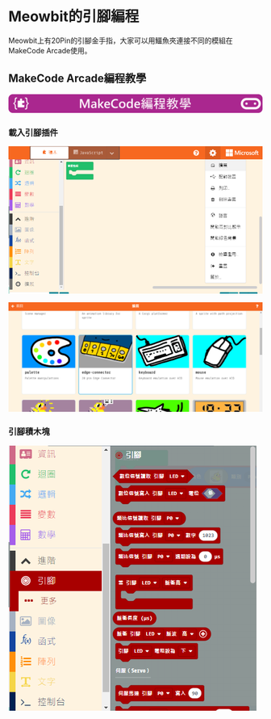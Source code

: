 # Meowbit的引腳編程

Meowbit上有20Pin的引腳金手指，大家可以用鱷魚夾連接不同的模組在MakeCode Arcade使用。

## MakeCode Arcade編程教學

![](../functional_module/PWmodules/images/mcbanner.png)

### 載入引腳插件

![](./images/sd5.png)

![](./images/led1.png)

### 引腳積木塊

![](./images/led2.png)
